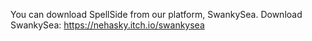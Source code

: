 You can download SpellSide from our platform, SwankySea. Download SwankySea: https://nehasky.itch.io/swankysea
